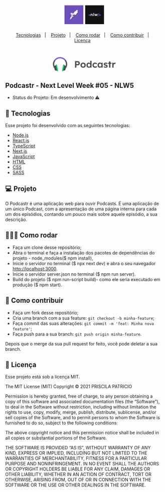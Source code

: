 <h1 align="center">
    <img alt="Rocketseat" title="Rocketseat" src="/public/images/rocketseat.png" width="60px" />
    <img alt="Rocketseat" title="Rocketseat" src="/public/images/__6nlw.png" width="60px" />
</h1>

<p align="center">
  <a href="#-tecnologias">Tecnologias</a>&nbsp;&nbsp;&nbsp;|&nbsp;&nbsp;&nbsp;
  <a href="#-projeto">Projeto</a>&nbsp;&nbsp;&nbsp;|&nbsp;&nbsp;&nbsp;
  <a href="#-como-rodar">Como rodar</a>&nbsp;&nbsp;&nbsp;|&nbsp;&nbsp;&nbsp;
  <a href="#-como-contribuir">Como contribuir</a>&nbsp;&nbsp;&nbsp;|&nbsp;&nbsp;&nbsp;
  <a href="#-licença">Licença</a>&nbsp;&nbsp;&nbsp;
  </p>

<br>

<p align="center">
  <img alt="Podcastr" src="/public/images/logo.png" width="200px"><br>
</p>

##  Podcastr - Next Level Week #05 - NLW5

- Status do Projeto: Em desenvolvimento :warning:

## 🚀 Tecnologias

Esse projeto foi desenvolvido com as seguintes tecnologias:

- [Node.js](https://nodejs.org/en/download/)
- [React.js](https://pt-br.reactjs.org/)
- [TypeScript](https://www.typescriptlang.org/)
- [Next.js](https://nextjs.org/)
- [JavaScript](https://www.javascript.com/)
- [HTML](https://html.spec.whatwg.org/)
- [CSS](https://www.w3.org/Style/CSS/)
- [SASS](https://sass-lang.com/)


## 💻 Projeto

O Podcastr é uma aplicação web para ouvir Podcasts. É uma aplicação de um único Podcast, com a apresentação de uma página interna para cada um dos episódios, contando um pouco mais sobre aquele episódio, a sua descrição.

## 👩🏿‍💻 Como rodar

- Faça um clone desse repositório;
- Abra o terminal e faça a instalação dos pacotes de dependências do projeto - node_modules($ npm install),
- Inicie o servidor no terminal ($ npx next dev) e abra o seu navegador [http://localhost:3000](http://localhost:3000).
- Inicie o servidor server.json no terminal ($ npm run server).
- Build do projeto ($ npm run-script build)- como ele seria executado em produção ($ npm start).

## 🤔 Como contribuir

- Faça um fork desse repositório;
- Cria uma branch com a sua feature: `git checkout -b minha-feature`;
- Faça commit das suas alterações: `git commit -m 'feat: Minha nova feature'`;
- Faça push para a sua branch: `git push origin minha-feature`.

Depois que o merge da sua pull request for feito, você pode deletar a sua branch.


## 📝 Licença

Esse projeto está sob a licença MIT.

The MIT License (MIT)
Copyright © 2021 PRISCILA PATRICIO

Permission is hereby granted, free of charge, to any person obtaining a copy of this software and associated documentation files (the “Software”), to deal in the Software without restriction, including without limitation the rights to use, copy, modify, merge, publish, distribute, sublicense, and/or sell copies of the Software, and to permit persons to whom the Software is furnished to do so, subject to the following conditions:

The above copyright notice and this permission notice shall be included in all copies or substantial portions of the Software.

THE SOFTWARE IS PROVIDED “AS IS”, WITHOUT WARRANTY OF ANY KIND, EXPRESS OR IMPLIED, INCLUDING BUT NOT LIMITED TO THE WARRANTIES OF MERCHANTABILITY, FITNESS FOR A PARTICULAR PURPOSE AND NONINFRINGEMENT. IN NO EVENT SHALL THE AUTHORS OR COPYRIGHT HOLDERS BE LIABLE FOR ANY CLAIM, DAMAGES OR OTHER LIABILITY, WHETHER IN AN ACTION OF CONTRACT, TORT OR OTHERWISE, ARISING FROM, OUT OF OR IN CONNECTION WITH THE SOFTWARE OR THE USE OR OTHER DEALINGS IN THE SOFTWARE.